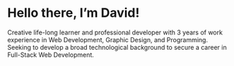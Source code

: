 # Hello there, I’m David!
Creative life-long learner and professional developer with 3 years of work experience in Web Development, Graphic Design, and Programming. Seeking to develop a broad technological background to secure a career in Full-Stack Web Development.
